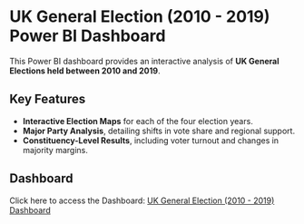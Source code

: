 # UK General Election (2010 - 2019) Power BI Dashboard

This Power BI dashboard provides an interactive analysis of **UK General Elections held between 2010 and 2019**. 

## Key Features

* **Interactive Election Maps** for each of the four election years.
* **Major Party Analysis**, detailing shifts in vote share and regional support.
* **Constituency-Level Results**, including voter turnout and changes in majority margins.

## Dashboard
Click here to access the Dashboard:
[UK General Election (2010 - 2019) Dashboard](https://app.powerbi.com/view?r=eyJrIjoiMjI0ZGMyZjgtNjU4NC00ZjI5LWE2ZjUtMmNlNDllNGI4OTA5IiwidCI6IjA0NjZlNDc4LWQ5MjMtNDliOS1hZGYzLWRiYzI0MTVkOGEwZiJ9)
